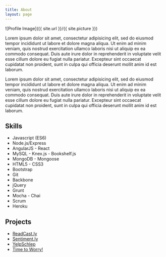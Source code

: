 ```yaml
---
title: About
layout: page
---
```

![Profile Image]({{ site.url }}/{{ site.picture }})

<p>Lorem ipsum dolor sit amet, consectetur adipisicing elit, sed do eiusmod
tempor incididunt ut labore et dolore magna aliqua. Ut enim ad minim veniam,
quis nostrud exercitation ullamco laboris nisi ut aliquip ex ea commodo
consequat. Duis aute irure dolor in reprehenderit in voluptate velit esse
cillum dolore eu fugiat nulla pariatur. Excepteur sint occaecat cupidatat non
proident, sunt in culpa qui officia deserunt mollit anim id est laborum.</p>

<p>Lorem ipsum dolor sit amet, consectetur adipisicing elit, sed do eiusmod
tempor incididunt ut labore et dolore magna aliqua. Ut enim ad minim veniam,
quis nostrud exercitation ullamco laboris nisi ut aliquip ex ea commodo
consequat. Duis aute irure dolor in reprehenderit in voluptate velit esse
cillum dolore eu fugiat nulla pariatur. Excepteur sint occaecat cupidatat non
proident, sunt in culpa qui officia deserunt mollit anim id est laborum.</p>

<h2>Skills</h2>

<ul class="skill-list">
	<li>Javascript (ES6)</li>
	<li>Node.js/Express</li>
	<li>AngularJS - React</li>
	<li>MySQL - Knex.js - Bookshelf.js</li>
	<li>MongoDB - Mongoose</li>
	<li>HTML5 - CSS3</li>
	<li>Bootstrap</li>
	<li>Git</li>
	<li>Backbone</li>
	<li>jQuery</li>
	<li>Grunt</li>
	<li>Mocha - Chai</li>
	<li>Scrum</li>
	<li>Heroku</li>
</ul>

<h2>Projects</h2>

<ul>
	<li><a href="/projects#readcastly">ReadCast.ly</a></li>
	<li><a href="/projects#sentimently">Sentiment.ly</a></li>
	<li><a href="/projects#yelpschlep">YelpSchlep</a></li>
	<li><a href="/projects#worrytime">Time to Worry!</a></li>
</ul>
